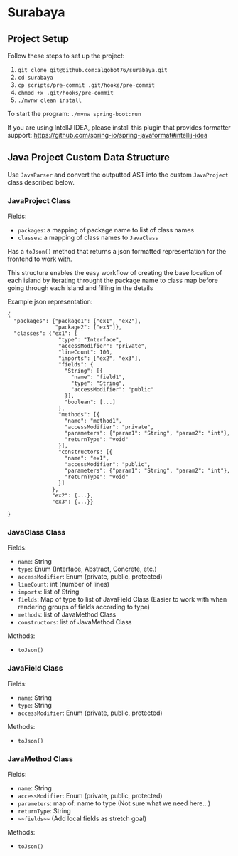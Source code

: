 # Surabaya

## Project Setup

Follow these steps to set up the project:

1. `git clone git@github.com:algobot76/surabaya.git`
1. `cd surabaya`
1. `cp scripts/pre-commit .git/hooks/pre-commit`
1. `chmod +x .git/hooks/pre-commit`
1. `./mvnw clean install`

To start the program: `./mvnw spring-boot:run`

If you are using IntellJ IDEA, please install this plugin that provides formatter support: https://github.com/spring-io/spring-javaformat#intellij-idea

## Java Project Custom Data Structure
Use `JavaParser` and convert the outputted AST into the custom `JavaProject` class described below.

### JavaProject Class
Fields:
- `packages`: a mapping of package name to list of class names   
- `classes`: a mapping of class names to `JavaClass`  

Has a `toJson()` method that returns a json formatted representation for the frontend to work with. 

This structure enables the easy workflow of creating the base location of each island by iterating
throught the package name to class map before going through each island and filling in the details

Example json representation:   
```
{
  "packages": {"package1": ["ex1", "ex2"],
               "package2": ["ex3"]},
  "classes": {"ex1": {
                "type": "Interface",
                "accessModifier": "private",
                "lineCount": 100,
                "imports": ["ex2", "ex3"],
                "fields": {
                  "String": [{
                    "name": "field1",
                    "type": "String",
                    "accessModifier": "public"
                  }],
                  "boolean": [...]
                },
                "methods": [{
                  "name": "method1",
                  "accessModifier": "private",
                  "parameters": {"param1": "String", "param2": "int"},
                  "returnType": "void"
                }],
                "constructors: [{
                  "name": "ex1",
                  "accessModifier": "public",
                  "parameters": {"param1": "String", "param2": "int"},
                  "returnType": "void"
                }]
              },
              "ex2": {...},
              "ex3": {...}}

}
```

### JavaClass Class
Fields:
- `name`: String
- `type`: Enum (Interface, Abstract, Concrete, etc.)
- `accessModifier`: Enum (private, public, protected)
- `lineCount`: int (number of lines)
- `imports`: list of String
- `fields`: Map of type to list of JavaField Class (Easier to work with when rendering groups of fields according to type)
- `methods`: list of JavaMethod Class
- `constructors`: list of JavaMethod Class

Methods:
- `toJson()`
  

### JavaField Class
Fields:
- `name`: String
- `type`: String
- `accessModifier`: Enum (private, public, protected)

Methods:
- `toJson()`

### JavaMethod Class
Fields:
- `name`: String
- `accessModifier`: Enum (private, public, protected)
- `parameters`: map of: name to type (Not sure what we need here...)
- `returnType`: String
- `~~fields~~` (Add local fields as stretch goal)

Methods:
- `toJson()`
